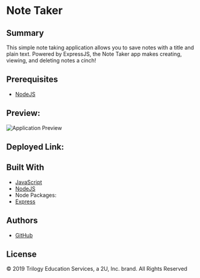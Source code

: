 # Note Taker

## Summary
This simple note taking application allows you to save notes with a title and plain text. Powered by ExpressJS, the Note Taker app makes creating, viewing, and deleting notes a cinch!

## Prerequisites
* [NodeJS](https://nodejs.org/)

## Preview:
![Application Preview](demo.gif)

## Deployed Link:

## Built With
* [JavaScript](https://developer.mozilla.org/en-US/docs/Web/JavaScript)
* [NodeJS](https://nodejs.org/)
* Node Packages:
* [Express](https://www.npmjs.com/package/express)

## Authors
* [GitHub](https://github.com/jamjamss/Note-Taker-)

## License
© 2019 Trilogy Education Services, a 2U, Inc. brand. All Rights Reserved
